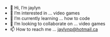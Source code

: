 - 👋 Hi, I’m jaylyn
- 👀 I’m interested in ... video games
- 🌱 I’m currently learning ... how to code
- 💞️ I’m looking to collaborate on ... video games
- 📫 How to reach me ... jaylynp@hotmail.ca

<!---
jaylynpun/jaylynpun is a ✨ special ✨ repository because its `README.md` (this file) appears on your GitHub profile.
You can click the Preview link to take a look at your changes.
--->
